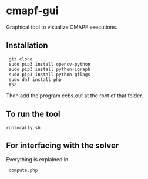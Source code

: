 # cmapf-gui

Graphical tool to visualize CMAPF executions.

## Installation

     git clone ....
     sudo pip3 install opencv-python
     sudo pip3 install python-igraph
     sudo pip3 install python-gflags
     sudo dnf install php
     tsc
    
Then add the program ccbs.out at the root of that folder.


## To run the tool

    runlocally.sh
    
## For interfacing with the solver

Everything is explained in 

     compute.php
     
     
     
     
